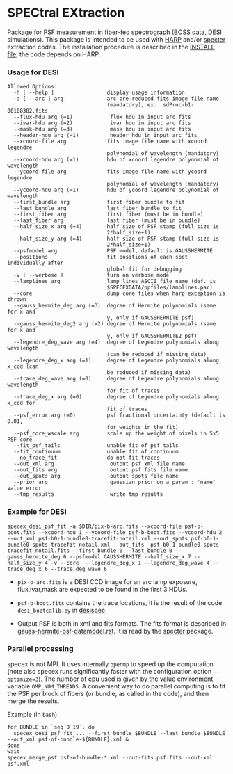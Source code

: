 # SPECtral EXtraction

Package for PSF measurement in fiber-fed spectrograph (BOSS data, DESI simulations).
This package is intended to be used with [HARP](https://github.com/tskisner/HARP) and/or [specter](https://github.com/desihub/specter) extraction codes.
The installation procedure is described in the [INSTALL file](INSTALL.md), the code depends on HARP.


### Usage for DESI 

```
Allowed Options:
  -h [ --help ]                 display usage information
  -a [ --arc ] arg              arc pre-reduced fits image file name 
                                (mandatory), ex:  sdProc-b1-00108382.fits
  --flux-hdu arg (=1)            flux hdu in input arc fits
  --ivar-hdu arg (=2)            ivar hdu in input arc fits
  --mask-hdu arg (=3)            mask hdu in input arc fits
  --header-hdu arg (=1)          header hdu in input arc fits
  --xcoord-file arg             fits image file name with xcoord legendre 
                                polynomial of wavelength (mandatory)
  --xcoord-hdu arg (=1)         hdu of xcoord legendre polynomial of wavelength
  --ycoord-file arg             fits image file name with ycoord legendre 
                                polynomial of wavelength (mandatory)
  --ycoord-hdu arg (=1)         hdu of ycoord legendre polynomial of wavelength
  --first_bundle arg            first fiber bundle to fit
  --last_bundle arg             last fiber bundle to fit
  --first_fiber arg             first fiber (must be in bundle)
  --last_fiber arg              last fiber (must be in bundle)
  --half_size_x arg (=4)        half size of PSF stamp (full size is 
                                2*half_size+1)
  --half_size_y arg (=4)        half size of PSF stamp (full size is 
                                2*half_size+1)
  --psfmodel arg                PSF model, default is GAUSSHERMITE
  --positions                   fit positions of each spot individually after 
                                global fit for debugging
  -v [ --verbose ]              turn on verbose mode
  --lamplines arg               lamp lines ASCII file name (def. is 
                                $SPECEXDATA/opfiles/lamplines.par)
  --core                        dump core files when harp exception is thrown
  --gauss_hermite_deg arg (=3)  degree of Hermite polynomials (same for x and 
                                y, only if GAUSSHERMITE psf)
  --gauss_hermite_deg2 arg (=2) degree of Hermite polynomials (same for x and 
                                y, only if GAUSSHERMITE2 psf)
  --legendre_deg_wave arg (=4)  degree of Legendre polynomials along wavelength
                                (can be reduced if missing data)
  --legendre_deg_x arg (=1)     degree of Legendre polynomials along x_ccd (can
                                be reduced if missing data)
  --trace_deg_wave arg (=0)     degree of Legendre polynomials along wavelength
                                for fit of traces
  --trace_deg_x arg (=0)        degree of Legendre polynomials along x_ccd for 
                                fit of traces
  --psf_error arg (=0)          psf fractional uncertainty (default is 0.01, 
                                for weights in the fit)
  --psf_core_wscale arg         scale up the weight of pixels in 5x5 PSF core
  --fit_psf_tails               unable fit of psf tails
  --fit_continuum               unable fit of continuum
  --no_trace_fit                do not fit traces
  --out_xml arg                  output psf xml file name
  --out_fits arg                 output psf fits file name
  --out_spots arg                output spots file name
  --prior arg                    gaussian prior on a param : 'name' value error
  --tmp_results                  write tmp results
```

### Example for DESI

```
specex_desi_psf_fit -a $DIR/pix-b-arc.fits --xcoord-file psf-b-boot.fits --xcoord-hdu 1 --ycoord-file psf-b-boot.fits --ycoord-hdu 2 --out_xml psf-b0-1-bundle0-tracefit-notail.xml --out_spots psf-b0-1-bundle0-spots-tracefit-notail.xml --out_fits  psf-b0-1-bundle0-spots-tracefit-notail.fits --first_bundle 0 --last_bundle 0 --gauss_hermite_deg 6 --psfmodel GAUSSHERMITE --half_size_x 7 --half_size_y 4 -v --core  --legendre_deg_x 1 --legendre_deg_wave 4 --trace_deg_x 6 --trace_deg_wave 6
```

 * `pix-b-arc.fits` is a DESI CCD image for an arc lamp exposure, flux,ivar,mask are expected to be found in the first 3 HDUs.

 * `psf-b-boot.fits` contains the trace locations, it is the result of the code `desi_bootcalib.py` in [desispec](https://github.com/desihub/desispec)

 * Output PSF is both in xml and fits formats. The fits format is described in [gauss-hermite-psf-datamodel.rst](doc/gauss-hermite-psf-datamodel.rst). It is read by the [specter](https://github.com/desihub/specter) package.


### Parallel processing

specex is not MPI. It uses internally `openmp` to speed up the computation (note also specex runs significantly faster with the configuration option `--optimize=3`). The number of cpu used is given by the value environment variable `OMP_NUM_THREADS`. A convenient way to do parallel computing is to fit the PSF per block of fibers (or bundle, as called in the code), and then merge the results.

Example (in `bash`):

```
for BUNDLE in `seq 0 19`; do
  specex_desi_psf_fit ... --first_bundle $BUNDLE --last_bundle $BUNDLE --out_xml psf-of-bundle-${BUNDLE}.xml &
done
wait
specex_merge_psf psf-of-bundle-*.xml --out-fits psf.fits --out-xml  psf.xml
```





